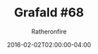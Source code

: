 ---
title: "Grafald #68"
type: "image"
date: 2016-02-02T02:00:00-04:00
draft: false
categories:
- blog
- projects
- grafald
image_path: "../img/2016/68.png"
alt_text: ""
is_subpage: true
author: "Ratheronfire"
---